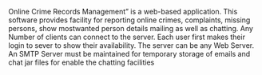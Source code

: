Online Crime Records Management” is a web-based application. This software provides facility for reporting online crimes, complaints, missing persons, show mostwanted person details mailing as well as chatting. Any Number of clients can connect to the server. Each user first makes their login to sever to show their availability. The server can be any Web Server. An SMTP Server must be maintained for temporary storage of emails and chat jar files for enable the chatting facilities
